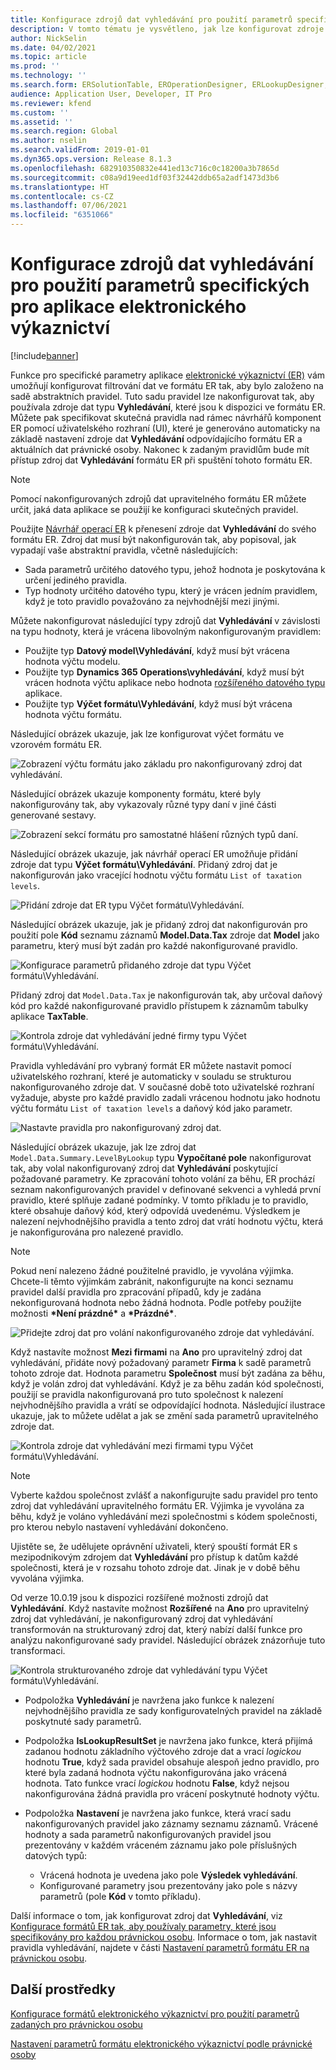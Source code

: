 ```yaml
---
title: Konfigurace zdrojů dat vyhledávání pro použití parametrů specifických pro aplikace elektronického výkaznictví
description: V tomto tématu je vysvětleno, jak lze konfigurovat zdroje dat vyhledávání ve formátech elektronického vykazování (ER) pro použití parametrů specifických pro aplikaci ER.
author: NickSelin
ms.date: 04/02/2021
ms.topic: article
ms.prod: ''
ms.technology: ''
ms.search.form: ERSolutionTable, EROperationDesigner, ERLookupDesigner, ERComponentLookupStructureEditing
audience: Application User, Developer, IT Pro
ms.reviewer: kfend
ms.custom: ''
ms.assetid: ''
ms.search.region: Global
ms.author: nselin
ms.search.validFrom: 2019-01-01
ms.dyn365.ops.version: Release 8.1.3
ms.openlocfilehash: 682910350832e441ed13c716c0c18200a3b7865d
ms.sourcegitcommit: c08a9d19eed1df03f32442ddb65a2adf1473d3b6
ms.translationtype: HT
ms.contentlocale: cs-CZ
ms.lasthandoff: 07/06/2021
ms.locfileid: "6351066"
---
```

# <a name="configure-lookup-data-sources-to-use-er-application-specific-parameters"></a>Konfigurace zdrojů dat vyhledávání pro použití parametrů specifických pro aplikace elektronického výkaznictví 

[!include[banner](../includes/banner.md)]

Funkce pro specifické parametry aplikace [elektronické výkaznictví (ER)](general-electronic-reporting.md) vám umožňují konfigurovat filtrování dat ve formátu ER tak, aby bylo založeno na sadě abstraktních pravidel. Tuto sadu pravidel lze nakonfigurovat tak, aby používala zdroje dat typu **Vyhledávání**, které jsou k dispozici ve formátu ER. Můžete pak specifikovat skutečná pravidla nad rámec návrhářů komponent ER pomocí uživatelského rozhraní (UI), které je generováno automaticky na základě nastavení zdroje dat **Vyhledávání** odpovídajícího formátu ER a aktuálních dat právnické osoby. Nakonec k zadaným pravidlům bude mít přístup zdroj dat **Vyhledávání** formátu ER při spuštění tohoto formátu ER.

> [!NOTE]
> Pomocí nakonfigurovaných zdrojů dat upravitelného formátu ER můžete určit, jaká data aplikace se použijí ke konfiguraci skutečných pravidel.

Použijte [Návrhář operací ER](general-electronic-reporting.md#building-a-format-that-uses-a-data-model-as-a-base) k přenesení zdroje dat **Vyhledávání** do svého formátu ER. Zdroj dat musí být nakonfigurován tak, aby popisoval, jak vypadají vaše abstraktní pravidla, včetně následujících:

   - Sada parametrů určitého datového typu, jehož hodnota je poskytována k určení jediného pravidla.
   - Typ hodnoty určitého datového typu, který je vrácen jedním pravidlem, když je toto pravidlo považováno za nejvhodnější mezi jinými.

Můžete nakonfigurovat následující typy zdrojů dat **Vyhledávání** v závislosti na typu hodnoty, která je vrácena libovolným nakonfigurovaným pravidlem:

   - Použijte typ **Datový model\Vyhledávání**, když musí být vrácena hodnota výčtu modelu.
   - Použijte typ **Dynamics 365 Operations\vyhledávání**, když musí být vrácen hodnota výčtu aplikace nebo hodnota [rozšířeného datového typu](../extensibility/extensible-edts.md) aplikace.
   - Použijte typ **Výčet formátu\Vyhledávání**, když musí být vrácena hodnota výčtu formátu.

Následující obrázek ukazuje, jak lze konfigurovat výčet formátu ve vzorovém formátu ER.

   ![Zobrazení výčtu formátu jako základu pro nakonfigurovaný zdroj dat vyhledávání.](./media/er-lookup-data-sources-img1.gif)

Následující obrázek ukazuje komponenty formátu, které byly nakonfigurovány tak, aby vykazovaly různé typy daní v jiné části generované sestavy.

   ![Zobrazení sekcí formátu pro samostatné hlášení různých typů daní.](./media/er-lookup-data-sources-img2.png)

Následující obrázek ukazuje, jak návrhář operací ER umožňuje přidání zdroje dat typu **Výčet formátu\Vyhledávání**.  Přidaný zdroj dat je nakonfigurován jako vracející hodnotu výčtu formátu `List of taxation levels`.

   ![Přidání zdroje dat ER typu Výčet formátu\Vyhledávání.](./media/er-lookup-data-sources-img3.gif)

Následující obrázek ukazuje, jak je přidaný zdroj dat nakonfigurován pro použití pole **Kód** seznamu záznamů **Model.Data.Tax** zdroje dat **Model** jako parametru, který musí být zadán pro každé nakonfigurované pravidlo.

![Konfigurace parametrů přidaného zdroje dat typu Výčet formátu\Vyhledávání.](./media/er-lookup-data-sources-img4.gif)

Přidaný zdroj dat `Model.Data.Tax` je nakonfigurován tak, aby určoval daňový kód pro každé nakonfigurované pravidlo přístupem k záznamům tabulky aplikace **TaxTable**.

   ![Kontrola zdroje dat vyhledávání jedné firmy typu Výčet formátu\Vyhledávání.](./media/er-lookup-data-sources-img5.gif)

Pravidla vyhledávání pro vybraný formát ER můžete nastavit pomocí uživatelského rozhraní, které je automaticky v souladu se strukturou nakonfigurovaného zdroje dat. V současné době toto uživatelské rozhraní vyžaduje, abyste pro každé pravidlo zadali vrácenou hodnotu jako hodnotu výčtu formátu `List of taxation levels` a daňový kód jako parametr.

   ![Nastavte pravidla pro nakonfigurovaný zdroj dat.](./media/er-lookup-data-sources-img6.gif)

Následující obrázek ukazuje, jak lze zdroj dat `Model.Data.Summary.LevelByLookup` typu **Vypočítané pole** nakonfigurovat tak, aby volal nakonfigurovaný zdroj dat **Vyhledávání** poskytující požadované parametry. Ke zpracování tohoto volání za běhu, ER prochází seznam nakonfigurovaných pravidel v definované sekvenci a vyhledá první pravidlo, které splňuje zadané podmínky. V tomto příkladu je to pravidlo, které obsahuje daňový kód, který odpovídá uvedenému. Výsledkem je nalezení nejvhodnějšího pravidla a tento zdroj dat vrátí hodnotu výčtu, která je nakonfigurována pro nalezené pravidlo.

> [!NOTE]
> Pokud není nalezeno žádné použitelné pravidlo, je vyvolána výjimka. Chcete-li těmto výjimkám zabránit, nakonfigurujte na konci seznamu pravidel další pravidla pro zpracování případů, kdy je zadána nekonfigurovaná hodnota nebo žádná hodnota. Podle potřeby použijte možnosti **\*Není prázdné\*** a **\*Prázdné\***.  
>
> ![Přidejte zdroj dat pro volání nakonfigurovaného zdroje dat vyhledávání.](./media/er-lookup-data-sources-img7.png)

Když nastavíte možnost **Mezi firmami** na **Ano** pro upravitelný zdroj dat vyhledávání, přidáte nový požadovaný parametr **Firma** k sadě parametrů tohoto zdroje dat. Hodnota parametru **Společnost** musí být zadána za běhu, když je volán zdroj dat vyhledávání. Když je za běhu zadán kód společnosti, použijí se pravidla nakonfigurovaná pro tuto společnost k nalezení nejvhodnějšího pravidla a vrátí se odpovídající hodnota. Následující ilustrace ukazuje, jak to můžete udělat a jak se změní sada parametrů upravitelného zdroje dat.

   ![Kontrola zdroje dat vyhledávání mezi firmami typu Výčet formátu\Vyhledávání.](./media/er-lookup-data-sources-img8.gif)

> [!NOTE]
> Vyberte každou společnost zvlášť a nakonfigurujte sadu pravidel pro tento zdroj dat vyhledávání upravitelného formátu ER. Výjimka je vyvolána za běhu, když je voláno vyhledávání mezi společnostmi s kódem společnosti, pro kterou nebylo nastavení vyhledávání dokončeno.
>
> Ujistěte se, že udělujete oprávnění uživateli, který spouští formát ER s mezipodnikovým zdrojem dat **Vyhledávání** pro přístup k datům každé společnosti, která je v rozsahu tohoto zdroje dat. Jinak je v době běhu vyvolána výjimka.

Od verze 10.0.19 jsou k dispozici rozšířené možnosti zdrojů dat **Vyhledávání**. Když nastavíte možnost **Rozšířené** na **Ano** pro upravitelný zdroj dat vyhledávání, je nakonfigurovaný zdroj dat vyhledávání transformován na strukturovaný zdroj dat, který nabízí další funkce pro analýzu nakonfigurované sady pravidel. Následující obrázek znázorňuje tuto transformaci.

   ![Kontrola strukturovaného zdroje dat vyhledávání typu Výčet formátu\Vyhledávání.](./media/er-lookup-data-sources-img9.gif)

- Podpoložka **Vyhledávání** je navržena jako funkce k nalezení nejvhodnějšího pravidla ze sady konfigurovatelných pravidel na základě poskytnuté sady parametrů.
- Podpoložka **IsLookupResultSet** je navržena jako funkce, která přijímá zadanou hodnotu základního výčtového zdroje dat a vrací *logickou* hodnotu **True**, když sada pravidel obsahuje alespoň jedno pravidlo, pro které byla zadaná hodnota výčtu nakonfigurována jako vrácená hodnota. Tato funkce vrací *logickou* hodnotu **False**, když nejsou nakonfigurována žádná pravidla pro vrácení poskytnuté hodnoty výčtu.
- Podpoložka **Nastavení** je navržena jako funkce, která vrací sadu nakonfigurovaných pravidel jako záznamy seznamu záznamů. Vrácené hodnoty a sada parametrů nakonfigurovaných pravidel jsou prezentovány v každém vráceném záznamu jako pole příslušných datových typů:

    - Vrácená hodnota je uvedena jako pole **Výsledek vyhledávání**.
    - Konfigurované parametry jsou prezentovány jako pole s názvy parametrů (pole **Kód** v tomto příkladu).

Další informace o tom, jak konfigurovat zdroj dat **Vyhledávání**, viz [Konfigurace formátů ER tak, aby používaly parametry, které jsou specifikovány pro každou právnickou osobu](er-app-specific-parameters-configure-format.md). Informace o tom, jak nastavit pravidla vyhledávání, najdete v části [Nastavení parametrů formátu ER na právnickou osobu](er-app-specific-parameters-set-up.md).

## <a name="additional-resources"></a>Další prostředky

[Konfigurace formátů elektronického výkaznictví pro použití parametrů zadaných pro právnickou osobu](er-app-specific-parameters-configure-format.md)

[Nastavení parametrů formátu elektronického výkaznictví podle právnické osoby](er-app-specific-parameters-set-up.md)
